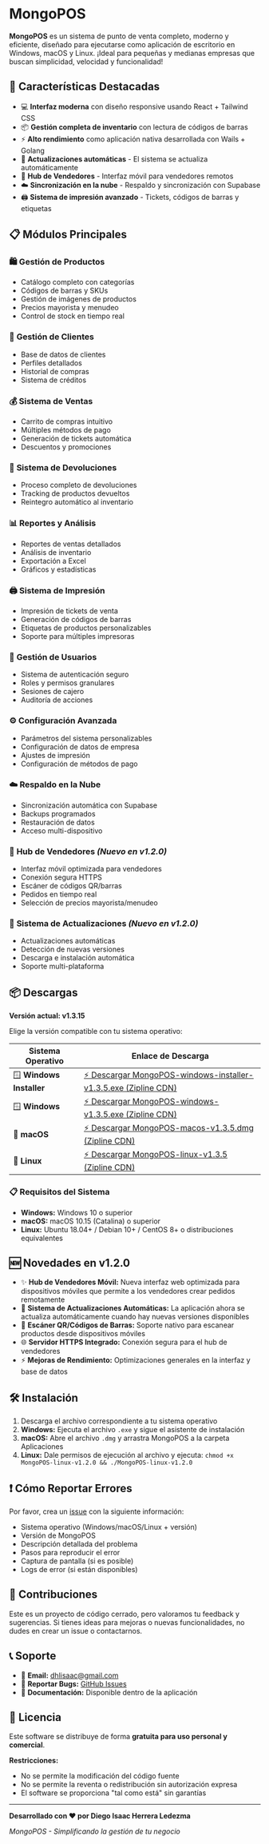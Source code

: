 # MongoPOS

**MongoPOS** es un sistema de punto de venta completo, moderno y eficiente, diseñado para ejecutarse como aplicación de escritorio en Windows, macOS y Linux. ¡Ideal para pequeñas y medianas empresas que buscan simplicidad, velocidad y funcionalidad!

## 🚀 Características Destacadas

- 💻 **Interfaz moderna** con diseño responsive usando React + Tailwind CSS
- 📦 **Gestión completa de inventario** con lectura de códigos de barras
- ⚡ **Alto rendimiento** como aplicación nativa desarrollada con Wails + Golang
- 🔄 **Actualizaciones automáticas** - El sistema se actualiza automáticamente
- 📱 **Hub de Vendedores** - Interfaz móvil para vendedores remotos
- ☁️ **Sincronización en la nube** - Respaldo y sincronización con Supabase
- 🖨️ **Sistema de impresión avanzado** - Tickets, códigos de barras y etiquetas

## 📋 Módulos Principales

### 🛍️ **Gestión de Productos**
- Catálogo completo con categorías
- Códigos de barras y SKUs
- Gestión de imágenes de productos
- Precios mayorista y menudeo
- Control de stock en tiempo real

### 👥 **Gestión de Clientes**
- Base de datos de clientes
- Perfiles detallados
- Historial de compras
- Sistema de créditos

### 💰 **Sistema de Ventas**
- Carrito de compras intuitivo
- Múltiples métodos de pago
- Generación de tickets automática
- Descuentos y promociones

### 🔄 **Sistema de Devoluciones**
- Proceso completo de devoluciones
- Tracking de productos devueltos
- Reintegro automático al inventario

### 📊 **Reportes y Análisis**
- Reportes de ventas detallados
- Análisis de inventario
- Exportación a Excel
- Gráficos y estadísticas

### 🖨️ **Sistema de Impresión**
- Impresión de tickets de venta
- Generación de códigos de barras
- Etiquetas de productos personalizables
- Soporte para múltiples impresoras

### 👤 **Gestión de Usuarios**
- Sistema de autenticación seguro
- Roles y permisos granulares
- Sesiones de cajero
- Auditoría de acciones

### ⚙️ **Configuración Avanzada**
- Parámetros del sistema personalizables
- Configuración de datos de empresa
- Ajustes de impresión
- Configuración de métodos de pago

### ☁️ **Respaldo en la Nube**
- Sincronización automática con Supabase
- Backups programados
- Restauración de datos
- Acceso multi-dispositivo

### 📱 **Hub de Vendedores** *(Nuevo en v1.2.0)*
- Interfaz móvil optimizada para vendedores
- Conexión segura HTTPS
- Escáner de códigos QR/barras
- Pedidos en tiempo real
- Selección de precios mayorista/menudeo

### 🔄 **Sistema de Actualizaciones** *(Nuevo en v1.2.0)*
- Actualizaciones automáticas
- Detección de nuevas versiones
- Descarga e instalación automática
- Soporte multi-plataforma

## 📦 Descargas

**Versión actual: v1.3.15**

Elige la versión compatible con tu sistema operativo:

| Sistema Operativo | Enlace de Descarga |
|------------------|-------------------|
| 🪟 **Windows Installer** | [⚡ Descargar MongoPOS-windows-installer-v1.3.5.exe (Zipline CDN)](https://zipline-api.forgemasters.dev//u/[ID].zip) |
| 🪟 **Windows** | [⚡ Descargar MongoPOS-windows-v1.3.5.exe (Zipline CDN)](https://zipline-api.forgemasters.dev//u/[ID].zip) |
| 🍎 **macOS** | [⚡ Descargar MongoPOS-macos-v1.3.5.dmg (Zipline CDN)](https://zipline-api.forgemasters.dev//u/[ID].zip) |
| 🐧 **Linux** | [⚡ Descargar MongoPOS-linux-v1.3.5 (Zipline CDN)](https://zipline-api.forgemasters.dev//u/[ID].zip) |

### 📋 Requisitos del Sistema

- **Windows:** Windows 10 o superior
- **macOS:** macOS 10.15 (Catalina) o superior
- **Linux:** Ubuntu 18.04+ / Debian 10+ / CentOS 8+ o distribuciones equivalentes

## 🆕 Novedades en v1.2.0

- ✨ **Hub de Vendedores Móvil:** Nueva interfaz web optimizada para dispositivos móviles que permite a los vendedores crear pedidos remotamente
- 🔄 **Sistema de Actualizaciones Automáticas:** La aplicación ahora se actualiza automáticamente cuando hay nuevas versiones disponibles
- 📱 **Escáner QR/Códigos de Barras:** Soporte nativo para escanear productos desde dispositivos móviles
- 🌐 **Servidor HTTPS Integrado:** Conexión segura para el hub de vendedores
- ⚡ **Mejoras de Rendimiento:** Optimizaciones generales en la interfaz y base de datos

## 🛠️ Instalación

1. Descarga el archivo correspondiente a tu sistema operativo
2. **Windows:** Ejecuta el archivo `.exe` y sigue el asistente de instalación
3. **macOS:** Abre el archivo `.dmg` y arrastra MongoPOS a la carpeta Aplicaciones
4. **Linux:** Dale permisos de ejecución al archivo y ejecuta: `chmod +x MongoPOS-linux-v1.2.0 && ./MongoPOS-linux-v1.2.0`

## ❗ Cómo Reportar Errores

Por favor, crea un [issue](https://github.com/IzDiego/MongoPOS/issues) con la siguiente información:

- Sistema operativo (Windows/macOS/Linux + versión)
- Versión de MongoPOS
- Descripción detallada del problema
- Pasos para reproducir el error
- Captura de pantalla (si es posible)
- Logs de error (si están disponibles)

## 🤝 Contribuciones

Este es un proyecto de código cerrado, pero valoramos tu feedback y sugerencias. Si tienes ideas para mejoras o nuevas funcionalidades, no dudes en crear un issue o contactarnos.

## 📞 Soporte

- 📧 **Email:** dhlisaac@gmail.com
- 🐛 **Reportar Bugs:** [GitHub Issues](https://github.com/IzDiego/MongoPOS/issues)
- 📖 **Documentación:** Disponible dentro de la aplicación

## 📄 Licencia

Este software se distribuye de forma **gratuita para uso personal y comercial**. 

**Restricciones:**
- No se permite la modificación del código fuente
- No se permite la reventa o redistribución sin autorización expresa
- El software se proporciona "tal como está" sin garantías

---

**Desarrollado con ❤️ por Diego Isaac Herrera Ledezma**

*MongoPOS - Simplificando la gestión de tu negocio*
